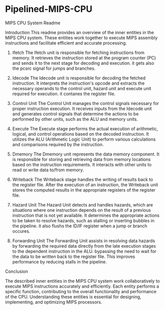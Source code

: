 # Pipelined-MIPS-CPU
MIPS CPU System Readme

Introduction
This readme provides an overview of the inner entities in the MIPS CPU system. These entities work together to execute MIPS assembly instructions and facilitate efficient and accurate processing.

1. Ifetch
The Ifetch unit is responsible for fetching instructions from memory. It retrieves the instruction stored at the program counter (PC) and sends it to the next stage for decoding and execution. it gets also the pcsrc signal for jumps and branches.

2. Idecode
The Idecode unit is responsible for decoding the fetched instruction. It interprets the instruction's opcode and extracts the necessary operands to the control unit, hazard unit and execute unit required for execution. it contanes the register file.

3. Control Unit
The Control Unit manages the control signals necessary for proper instruction execution. It receives inputs from the Idecode unit and generates control signals that determine the actions to be performed by other units, such as the ALU and memory units.

4. Execute
The Execute stage performs the actual execution of arithmetic, logical, and control operations based on the decoded instruction. It utilizes the ALU (Arithmetic Logic Unit) to perform various calculations and comparisons required by the instruction.

5. Dmemory
The Dmemory unit represents the data memory component. It is responsible for storing and retrieving data from memory locations based on the instruction requirements. It interacts with other units to read or write data to/from memory.

6. Writeback
The Writeback stage handles the writing of results back to the register file. After the execution of an instruction, the Writeback unit stores the computed results in the appropriate registers of the register file.

7. Hazard Unit
The Hazard Unit detects and handles hazards, which are situations where one instruction depends on the result of a previous instruction that is not yet available. It determines the appropriate actions to be taken to resolve hazards, such as stalling or inserting bubbles in the pipeline. it also flushs the ID/IF register when a jump or branch occures.

8. Forwarding Unit
The Forwarding Unit assists in resolving data hazards by forwarding the required data directly from the late execution stages to the dependent instruction in the ALU. bypassing the need to wait for the data to be written back to the register file. This improves performance by reducing stalls in the pipeline.

Conclusion

The described inner entities in the MIPS CPU system work collaboratively to execute MIPS instructions accurately and efficiently. Each entity performs a specific function, contributing to the overall functionality and performance of the CPU. Understanding these entities is essential for designing, implementing, and optimizing MIPS processors.
